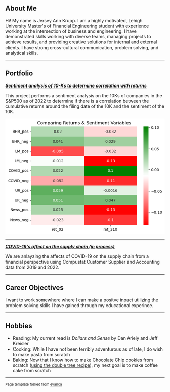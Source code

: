 ## About Me

Hi! My name is Jersey Ann Krupp. I am a highly motivated, Lehigh University Master's of Financial Engineering student with experience working at the intersection of business and engineering. I have demonstrated skills working with diverse teams, managing projects to achieve results, and providing creative solutions for internal and external clients. I have strong cross-cultural communication, problem solving, and analytical skills.

--- 

## Portfolio

<!-- You can link to other websites, PDFs in this repo, and other pages in this repo -->

_**[Sentiment analysis of 10-Ks to determine correlation with returns](/report/report.md)**_

This project performs a sentiment analysis on the 10Ks of companies in the S&P500 as of 2022 to determine if there is a correlation between the cumulative returns around the filing date of the 10K and the sentiment of the 10K.

<img src="report/output_21_1.png?raw=true"/>

<!-- ---

_**[Regression Practice](Regression_practice)**_

Or: The process that created this page can be used to show off your whole midterm analysis file, as is.

<img src="images/dummy_thumbnail.jpg?raw=true"/> -->

---

_**[COVID-19's affect on the supply chain (in process)](https://github.com/JerseyK/Final-Project_Sunset-Website)**_

We are anlayzing the affects of COVID-19 on the supply chain from a financial perspective using Compustat Customer Supplier and Accounting data from 2019 and 2022.
<!-- <img src="images/dummy_thumbnail.jpg?raw=true"/> -->

<!-- ---

_**Using ML to analyze the Black Scholes Model (in progress)**_

In this project, I am leading a team of students using ML to compare the results of the Black Scholes Model at different moneynesses levels. -->

---

## Career Objectives

<!-- Ever since I was a young child, my parents said that I was a "problem solver." -->
I want to work somewhere where I can make a positve inpact utilizing the problem solving skills I have gained through my educational experince.  

---

## Hobbies
- Reading: My current read is *Dollars and Sense* by Dan Ariely and Jeff Kreisler
- Cooking: While I have not been terribly adventurous as of late, I do wish to make pasta from scratch
- Baking: Now that I know how to make Chocolate Chip cookies from scratch ([using the double tree recipe](https://stories.hilton.com/food-beverage/static-doubletree-reveals-cookie-recipe)), my next goal is to make coffee cake from scratch

---
<p style="font-size:11px">Page template forked from <a href="https://github.com/evanca/quick-portfolio">evanca</a></p>
<!-- Remove above link if you don't want to attibute -->
